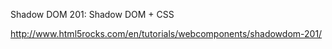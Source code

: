 Shadow DOM 201: Shadow DOM + CSS

http://www.html5rocks.com/en/tutorials/webcomponents/shadowdom-201/
